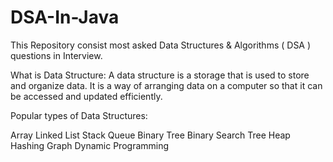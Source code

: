 # DSA-In-Java
This Repository consist most asked  Data Structures &amp; Algorithms ( DSA )  questions in Interview. 

What is Data Structure:
A data structure is a storage that is used to store and organize data. It is a way of arranging data on a computer so that it can be accessed and updated efficiently.


Popular types of Data Structures:

Array
Linked List
Stack
Queue
Binary Tree
Binary Search Tree
Heap
Hashing
Graph
Dynamic Programming
